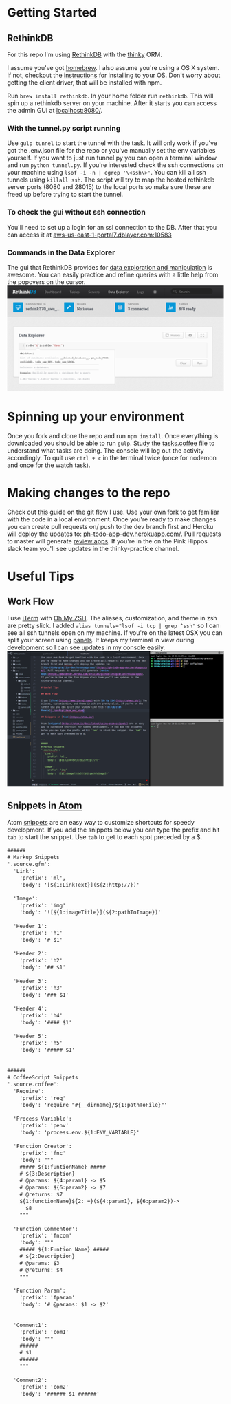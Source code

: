 # Getting Started

## RethinkDB

For this repo I'm using [RethinkDB](https://www.rethinkdb.com/) with the [thinky](https://thinky.io/) ORM.

I assume you've got [homebrew](http://brew.sh/). I also assume you're using a OS X system. If not, checkout the [instructions](https://www.rethinkdb.com/docs/install/) for installing to your OS. Don't worry about getting the client driver, that will be installed with npm.

Run `brew install rethinkdb`. In your home folder run `rethinkdb`. This will spin up a rethinkdb server on your machine. After it starts you can access the admin GUI at [localhost:8080/](http://localhost:8080/).

### With the tunnel.py script running

Use `gulp tunnel` to start the tunnel with the task. It will only work if you've got the .env.json file for the repo or you've manually set the env variables yourself. If you want to just run tunnel.py you can open a terminal window and run `python tunnel.py`. If you're interested check the ssh connections on your machine using `lsof -i -n | egrep '\<ssh\>'`. You can kill all ssh tunnels using `killall ssh`. The script will try to map the hosted rethinkdb server ports (8080 and 28015) to the local ports so make sure these are freed up before trying to start the tunnel.

### To check the gui without ssh connection

You'll need to set up a login for an ssl connection to the DB. After that you can access it at [aws-us-east-1-portal7.dblayer.com:10583](https://aws-us-east-1-portal7.dblayer.com:10583/)

### Commands in the Data Explorer

The gui that RethinkDB provides for [data exploration and manipulation](https://www.rethinkdb.com/docs/reql-data-exploration/) is awesome. You can easily practice and refine queries with a little help from the popovers on the cursor. ![Data Explorer](/config/images/data-explorer.png)

# Spinning up your environment

Once you fork and clone the repo and run `npm install`. Once everything is downloaded you should be able to run `gulp`. Study the [tasks.coffee](config/tasks.coffee) file to understand what tasks are doing. The console will log out the activity accordingly. To quit use `ctrl + c` in the terminal twice (once for nodemon and once for the watch task).

# Making changes to the repo

Check out [this](https://guides.github.com/introduction/flow/index.html) guide on the git flow I use. Use your own fork to get familiar with the code in a local environment. Once you're ready to make changes you can create pull requests on/ push to the dev branch first and Heroku will deploy the updates to: [ph-todo-app-dev.herokuapp.com/](https://ph-todo-app-dev.herokuapp.com/). Pull requests to master will generate [review apps](https://devcenter.heroku.com/articles/github-integration-review-apps). If you're in the on the Pink Hippos slack team you'll see updates in the thinky-practice channel.

# Useful Tips

## Work Flow

I use [iTerm](https://www.iterm2.com/) with [Oh My ZSH](http://ohmyz.sh/). The aliases, customization, and theme in zsh are pretty slick. I added `alias tunnels="lsof -i tcp | grep ^ssh"` so I can see all ssh tunnels open on my machine. If you're on the latest OSX you can split your screen using [panels](http://osxdaily.com/2015/10/01/use-split-view-mac-os-x/). It keeps my terminal in view during development so I can see updates in my console easily.  ![El Capitan Panels](/config/images/iterm_and_atom.png)

## Snippets in [Atom](https://atom.io/)

Atom [snippets](https://atom.io/docs/latest/using-atom-snippets) are an easy way to customize shortcuts for speedy development. If you add the snippets below you can type the prefix and hit `tab` to start the snippet. Use `tab` to get to each spot preceded by a $.

```
######
# Markup Snippets
'.source.gfm':
  'Link':
    'prefix': 'ml',
    'body': '[${1:LinkText}](${2:http://})'

  'Image':
    'prefix': 'img'
    'body': '![${1:imageTitle}](${2:pathToImage})'

  'Header 1':
    'prefix': 'h1'
    'body': '# $1'

  'Header 2':
    'prefix': 'h2'
    'body': '## $1'

  'Header 3':
    'prefix': 'h3'
    'body': '### $1'

  'Header 4':
    'prefix': 'h4'
    'body': '#### $1'

  'Header 5':
    'prefix': 'h5'
    'body': '##### $1'


######
# CoffeeScript Snippets
'.source.coffee':
  'Require':
    'prefix': 'req'
    'body': 'require "#{__dirname}/${1:pathToFile}"'

  'Process Variable':
    'prefix': 'penv'
    'body': 'process.env.${1:ENV_VARIABLE}'

  'Function Creator':
    'prefix': 'fnc'
    'body': """
    ##### ${1:funtionName} #####
    # ${3:Description}
    # @params: ${4:param1} -> $5
    # @params: ${6:param2} -> $7
    # @returns: $7
    ${1:functionName}${2: =}(${4:param1}, ${6:param2})->
      $8
    """

  'Function Commentor':
    'prefix': 'fncom'
    'body': """
    ##### ${1:Funtion Name} #####
    # ${2:Description}
    # @params: $3
    # @returns: $4
    """

  'Function Param':
    'prefix': 'fparam'
    'body': '# @params: $1 -> $2'


  'Comment1':
    'prefix': 'com1'
    'body': """
    ######
    # $1
    ######
    """

  'Comment2':
    'prefix': 'com2'
    'body': '###### $1 ######'
```
